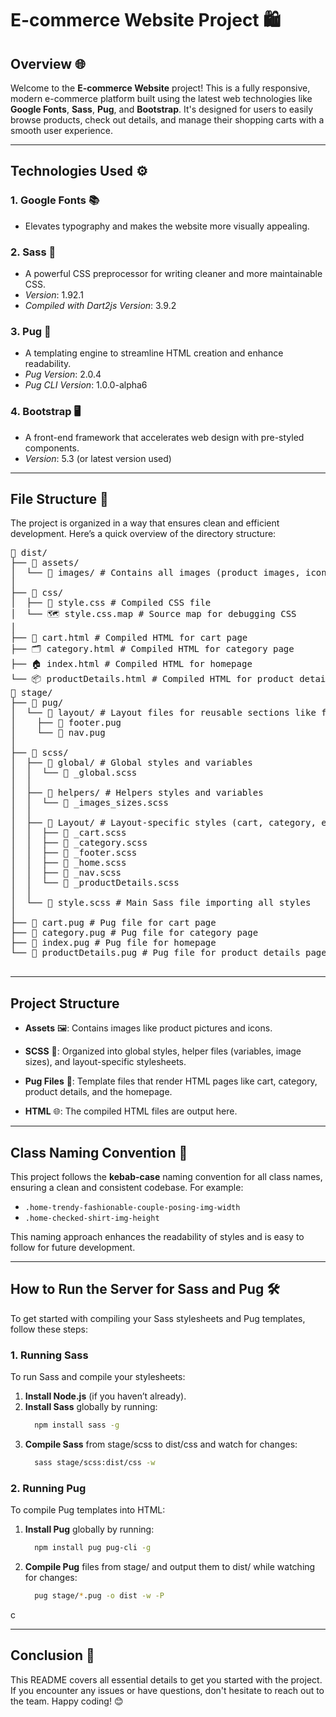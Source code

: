# E-commerce Website Project 🛍️

## Overview 🌐

Welcome to the **E-commerce Website** project! This is a fully responsive, modern e-commerce platform built using the latest web technologies like **Google Fonts**, **Sass**, **Pug**, and **Bootstrap**. It's designed for users to easily browse products, check out details, and manage their shopping carts with a smooth user experience. 

---

## Technologies Used ⚙️

### 1. **Google Fonts** 📚
   - Elevates typography and makes the website more visually appealing.

### 2. **Sass** 🌿
   - A powerful CSS preprocessor for writing cleaner and more maintainable CSS.
   - *Version*: 1.92.1
   - *Compiled with Dart2js Version*: 3.9.2

### 3. **Pug** 📝
   - A templating engine to streamline HTML creation and enhance readability.
   - *Pug Version*: 2.0.4
   - *Pug CLI Version*: 1.0.0-alpha6

### 4. **Bootstrap** 🖥️
   - A front-end framework that accelerates web design with pre-styled components.
   - *Version*: 5.3 (or latest version used)

---

## File Structure 📂

The project is organized in a way that ensures clean and efficient development. Here’s a quick overview of the directory structure:
<pre>
📂 dist/
├── 📂 assets/
│  └── 📂 images/ # Contains all images (product images, icons, etc.)
│
├── 📂 css/
│  ├── 🎨 style.css # Compiled CSS file
│  └── 🗺️ style.css.map # Source map for debugging CSS
│
├── 🛒 cart.html # Compiled HTML for cart page
├── 🗂️ category.html # Compiled HTML for category page
├── 🏠 index.html # Compiled HTML for homepage
└── 📦 productDetails.html # Compiled HTML for product details page
📂 stage/
├── 📂 pug/
│  └── 📂 layout/ # Layout files for reusable sections like footer and nav
│    ├── 📄 footer.pug
│    └── 📄 nav.pug
│
├── 📂 scss/
│  ├── 📂 global/ # Global styles and variables
│  │  └── 📄 _global.scss
│  │
│  ├── 📂 helpers/ # Helpers styles and variables
│  │  └── 📄 _images_sizes.scss  
│  │
│  ├── 📂 Layout/ # Layout-specific styles (cart, category, etc.)
│  │  ├── 📄 _cart.scss
│  │  ├── 📄 _category.scss
│  │  ├── 📄 _footer.scss
│  │  ├── 📄 _home.scss
│  │  ├── 📄 _nav.scss
│  │  └── 📄 _productDetails.scss
│  │
│  └── 🎨 style.scss # Main Sass file importing all styles
│
├── 📄 cart.pug # Pug file for cart page
├── 📄 category.pug # Pug file for category page
├── 📄 index.pug # Pug file for homepage
└── 📄 productDetails.pug # Pug file for product details page

</pre>

---

## Project Structure

- **Assets** 🖼️: Contains images like product pictures and icons.

- **SCSS** 💅: Organized into global styles, helper files (variables, image sizes), and layout-specific stylesheets.

- **Pug Files** 📝: Template files that render HTML pages like cart, category, product details, and the homepage.

- **HTML** 🌐: The compiled HTML files are output here.

---

## Class Naming Convention 🎨

This project follows the **kebab-case** naming convention for all class names, ensuring a clean and consistent codebase. For example:

- `.home-trendy-fashionable-couple-posing-img-width`
- `.home-checked-shirt-img-height`

This naming approach enhances the readability of styles and is easy to follow for future development.

---

## How to Run the Server for Sass and Pug 🛠️

To get started with compiling your Sass stylesheets and Pug templates, follow these steps:

### 1. **Running Sass**

  To run Sass and compile your stylesheets:
  
  1. **Install Node.js** (if you haven’t already).
  2. **Install Sass** globally by running:
     ```bash
       npm install sass -g 
     ```
  3. **Compile Sass** from stage/scss to dist/css and watch for changes:
     ```bash
       sass stage/scss:dist/css -w
     ```
   
### 2. **Running Pug**
  To compile Pug templates into HTML:
  
  1. **Install Pug** globally by running:
     ```bash
       npm install pug pug-cli -g
     ```
  2. **Compile Pug** files from stage/ and output them to dist/ while watching for changes:
     ```bash
       pug stage/*.pug -o dist -w -P
     ```
c

---

## Conclusion 🎉

This README covers all essential details to get you started with the project. If you encounter any issues or have questions, don't hesitate to reach out to the team. Happy coding! 😊

